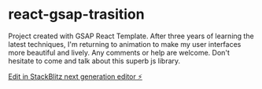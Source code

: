 # react-gsap-trasition

Project created with GSAP React Template.
After three years of learning the latest techniques, I'm returning to animation to make my user interfaces more beautiful and lively. Any comments or help are welcome. Don't hesitate to come and talk about this superb js library.

[Edit in StackBlitz next generation editor ⚡️](https://stackblitz.com/~/github.com/cedricplaire/react-gsap-trasition)
